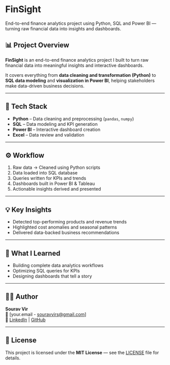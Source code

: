 # FinSight
End-to-end finance analytics project using Python, SQL and Power BI — turning raw financial data into insights and dashboards.

## 📊 Project Overview

**FinSight** is an end-to-end finance analytics project I built to turn raw financial data into meaningful insights and interactive dashboards.

It covers everything from **data cleaning and transformation (Python)** to **SQL data modeling** and **visualization in Power BI**, helping stakeholders make data-driven business decisions.

---

## 🚀 Tech Stack
- **Python** – Data cleaning and preprocessing (`pandas`, `numpy`)
- **SQL** – Data modeling and KPI generation  
- **Power BI** – Interactive dashboard creation   
- **Excel** – Data review and validation  

---

## ⚙️ Workflow
1. Raw data → Cleaned using Python scripts  
2. Data loaded into SQL database  
3. Queries written for KPIs and trends  
4. Dashboards built in Power BI & Tableau  
5. Actionable insights derived and presented
   


---

## 💡 Key Insights
- Detected top-performing products and revenue trends  
- Highlighted cost anomalies and seasonal patterns  
- Delivered data-backed business recommendations  

---

## 🧠 What I Learned
- Building complete data analytics workflows  
- Optimizing SQL queries for KPIs  
- Designing dashboards that tell a story  

---

## 🧑‍💻 Author
**Sourav Vir**  
📧 [your.email - souravvirs@gmail.com]  
🔗 [LinkedIn]((https://www.linkedin.com/in/souravvir/)) | [GitHub](https://github.com/souravvir)

---

## 🪪 License
This project is licensed under the **MIT License** — see the [LICENSE](LICENSE) file for details.
